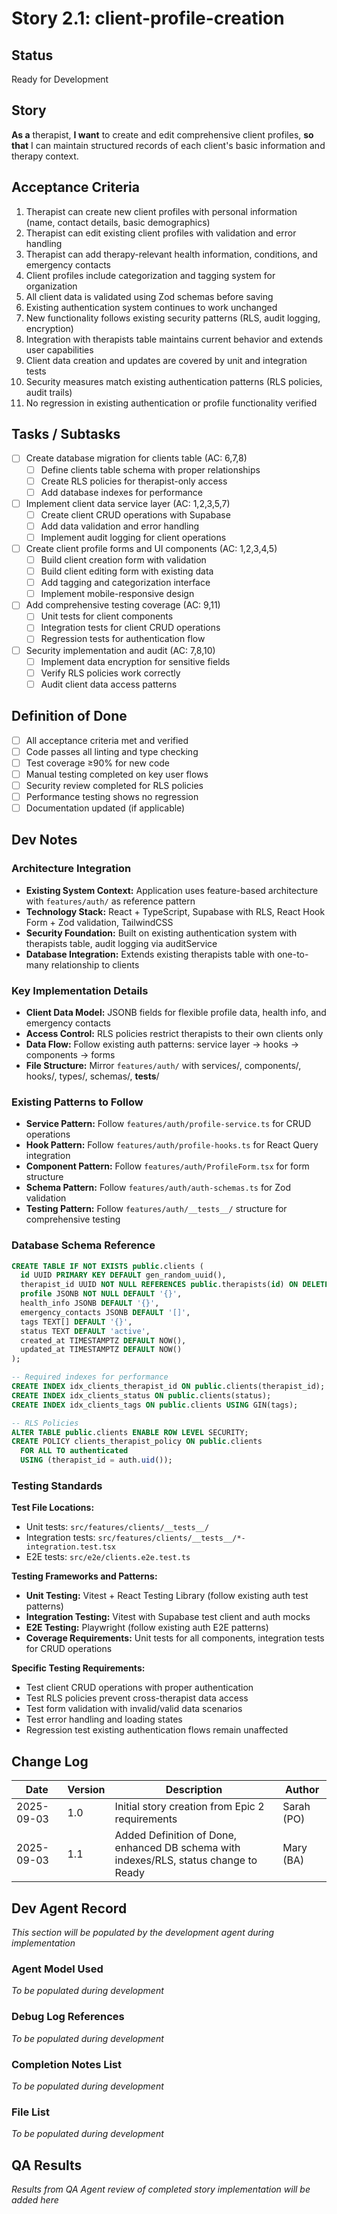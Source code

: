 # Story 2.1: client-profile-creation

## Status
Ready for Development

## Story
**As a** therapist,
**I want** to create and edit comprehensive client profiles,
**so that** I can maintain structured records of each client's basic information and therapy context.

## Acceptance Criteria

1. Therapist can create new client profiles with personal information (name, contact details, basic demographics)
2. Therapist can edit existing client profiles with validation and error handling
3. Therapist can add therapy-relevant health information, conditions, and emergency contacts
4. Client profiles include categorization and tagging system for organization
5. All client data is validated using Zod schemas before saving
6. Existing authentication system continues to work unchanged
7. New functionality follows existing security patterns (RLS, audit logging, encryption)
8. Integration with therapists table maintains current behavior and extends user capabilities
9. Client data creation and updates are covered by unit and integration tests
10. Security measures match existing authentication patterns (RLS policies, audit trails)
11. No regression in existing authentication or profile functionality verified

## Tasks / Subtasks

- [ ] Create database migration for clients table (AC: 6,7,8)
  - [ ] Define clients table schema with proper relationships
  - [ ] Create RLS policies for therapist-only access
  - [ ] Add database indexes for performance
- [ ] Implement client data service layer (AC: 1,2,3,5,7)
  - [ ] Create client CRUD operations with Supabase
  - [ ] Add data validation and error handling
  - [ ] Implement audit logging for client operations
- [ ] Create client profile forms and UI components (AC: 1,2,3,4,5)
  - [ ] Build client creation form with validation
  - [ ] Build client editing form with existing data
  - [ ] Add tagging and categorization interface
  - [ ] Implement mobile-responsive design
- [ ] Add comprehensive testing coverage (AC: 9,11)
  - [ ] Unit tests for client components
  - [ ] Integration tests for client CRUD operations
  - [ ] Regression tests for authentication flow
- [ ] Security implementation and audit (AC: 7,8,10)
  - [ ] Implement data encryption for sensitive fields
  - [ ] Verify RLS policies work correctly
  - [ ] Audit client data access patterns

## Definition of Done
- [ ] All acceptance criteria met and verified
- [ ] Code passes all linting and type checking
- [ ] Test coverage ≥90% for new code
- [ ] Manual testing completed on key user flows
- [ ] Security review completed for RLS policies
- [ ] Performance testing shows no regression
- [ ] Documentation updated (if applicable)

## Dev Notes

### Architecture Integration
- **Existing System Context:** Application uses feature-based architecture with `features/auth/` as reference pattern
- **Technology Stack:** React + TypeScript, Supabase with RLS, React Hook Form + Zod validation, TailwindCSS
- **Security Foundation:** Built on existing authentication system with therapists table, audit logging via auditService
- **Database Integration:** Extends existing therapists table with one-to-many relationship to clients

### Key Implementation Details
- **Client Data Model:** JSONB fields for flexible profile data, health info, and emergency contacts
- **Access Control:** RLS policies restrict therapists to their own clients only
- **Data Flow:** Follow existing auth patterns: service layer → hooks → components → forms
- **File Structure:** Mirror `features/auth/` with services/, components/, hooks/, types/, schemas/, __tests__/

### Existing Patterns to Follow
- **Service Pattern:** Follow `features/auth/profile-service.ts` for CRUD operations
- **Hook Pattern:** Follow `features/auth/profile-hooks.ts` for React Query integration
- **Component Pattern:** Follow `features/auth/ProfileForm.tsx` for form structure
- **Schema Pattern:** Follow `features/auth/auth-schemas.ts` for Zod validation
- **Testing Pattern:** Follow `features/auth/__tests__/` structure for comprehensive testing

### Database Schema Reference
```sql
CREATE TABLE IF NOT EXISTS public.clients (
  id UUID PRIMARY KEY DEFAULT gen_random_uuid(),
  therapist_id UUID NOT NULL REFERENCES public.therapists(id) ON DELETE CASCADE,
  profile JSONB NOT NULL DEFAULT '{}',
  health_info JSONB DEFAULT '{}', 
  emergency_contacts JSONB DEFAULT '[]',
  tags TEXT[] DEFAULT '{}',
  status TEXT DEFAULT 'active',
  created_at TIMESTAMPTZ DEFAULT NOW(),
  updated_at TIMESTAMPTZ DEFAULT NOW()
);

-- Required indexes for performance
CREATE INDEX idx_clients_therapist_id ON public.clients(therapist_id);
CREATE INDEX idx_clients_status ON public.clients(status);
CREATE INDEX idx_clients_tags ON public.clients USING GIN(tags);

-- RLS Policies
ALTER TABLE public.clients ENABLE ROW LEVEL SECURITY;
CREATE POLICY clients_therapist_policy ON public.clients 
  FOR ALL TO authenticated 
  USING (therapist_id = auth.uid());
```

### Testing Standards

**Test File Locations:**
- Unit tests: `src/features/clients/__tests__/`
- Integration tests: `src/features/clients/__tests__/*-integration.test.tsx`
- E2E tests: `src/e2e/clients.e2e.test.ts`

**Testing Frameworks and Patterns:**
- **Unit Testing:** Vitest + React Testing Library (follow existing auth test patterns)
- **Integration Testing:** Vitest with Supabase test client and auth mocks
- **E2E Testing:** Playwright (follow existing auth E2E patterns)
- **Coverage Requirements:** Unit tests for all components, integration tests for CRUD operations

**Specific Testing Requirements:**
- Test client CRUD operations with proper authentication
- Test RLS policies prevent cross-therapist data access
- Test form validation with invalid/valid data scenarios
- Test error handling and loading states
- Regression test existing authentication flows remain unaffected

## Change Log

| Date | Version | Description | Author |
|------|---------|-------------|--------|
| 2025-09-03 | 1.0 | Initial story creation from Epic 2 requirements | Sarah (PO) |
| 2025-09-03 | 1.1 | Added Definition of Done, enhanced DB schema with indexes/RLS, status change to Ready | Mary (BA) |

## Dev Agent Record

*This section will be populated by the development agent during implementation*

### Agent Model Used
*To be populated during development*

### Debug Log References  
*To be populated during development*

### Completion Notes List
*To be populated during development*

### File List
*To be populated during development*

## QA Results

*Results from QA Agent review of completed story implementation will be added here*